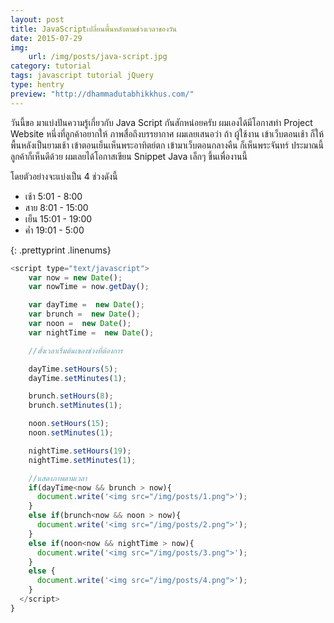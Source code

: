 ```yaml
---
layout: post
title: JavaScriptเปลี่ยนพื้นหลังตามช่วงเวลาของวัน
date: 2015-07-29
img:
    url: /img/posts/java-script.jpg
category: tutorial
tags: javascript tutorial jQuery
type: hentry
preview: "http://dhammadutabhikkhus.com/"
---
```


วันนี้ขอ มาแบ่งปันความรู้เกี่ยวกับ Java Script กันสักหน่อยครับ ผมเองได้มีโอกาสทำ Project Website หนึ่งที่ลูกค้าอยากให้ ภาพสื่อถึงบรรยากาศ ผมเลยเสนอว่า ถ้า ผู้ใช้งาน เข้าเว็บตอนเช้า ก็ให้พื้นหลังเป็นยามเช้า เข้าตอนเย็นเห็นพระอาทิตย์ตก เข้ามาเว็บตอนกลางคืน ก็เห็นพระจันทร์ ประมาณนี้ ลูกค้าก็เห็นดีด้วย ผมเลยได้โอกาสเขียน Snippet Java เล็กๆ ขึ้นเพื่องานนี้

โดยตัวอย่างจะแบ่งเป็น 4 ช่วงดังนี้
 - เช้า 5:01 - 8:00 
 - สาย 8:01 - 15:00 
 - เย็น 15:01 - 19:00 
 - ค่ำ 19:01 - 5:00 

{: .prettyprint .linenums}
``` JavaScript
<script type="text/javascript">
    var now = new Date();
    var nowTime = now.getDay();

    var dayTime =  new Date();
    var brunch =  new Date();
    var noon =  new Date();
    var nightTime =  new Date();

    //ตั้งเวลาเริ่มต้นเของช่วงที่ต้องการ

    dayTime.setHours(5);
    dayTime.setMinutes(1);

    brunch.setHours(8);
    brunch.setMinutes(1);

    noon.setHours(15);
    noon.setMinutes(1);

    nightTime.setHours(19);
    nightTime.setMinutes(1);

    //แสดงภาพตามเวลา
    if(dayTime<now && brunch > now){
      document.write('<img src="/img/posts/1.png">');
    }
    else if(brunch<now && noon > now){
      document.write('<img src="/img/posts/2.png">');
    }
    else if(noon<now && nightTime > now){
      document.write('<img src="/img/posts/3.png">');
    }
    else {
      document.write('<img src="/img/posts/4.png">');
    }
  </script>
}
```
<!-- ผลที่ได้ก็จะเป็นแบบนี้ -->
